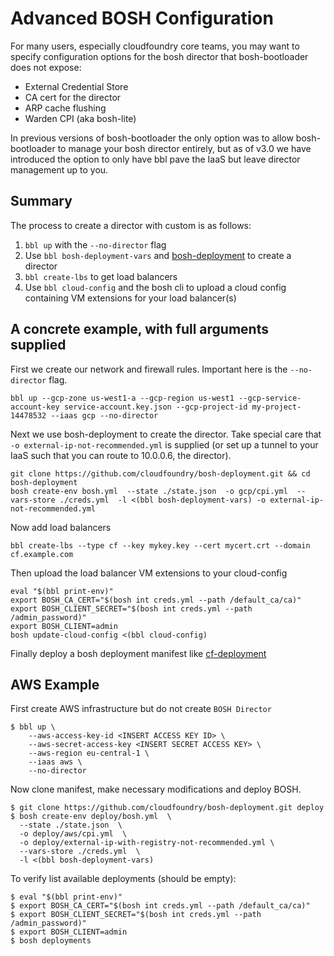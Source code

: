 # Advanced BOSH Configuration

For many users, especially cloudfoundry core teams, you may want to specify configuration options for the bosh director that bosh-bootloader does not expose:
* External Credential Store
* CA cert for the director
* ARP cache flushing
* Warden CPI (aka bosh-lite)

In previous versions of bosh-bootloader the only option was to allow bosh-bootloader to manage your bosh director entirely, but as of v3.0 we have introduced the option to only have bbl pave the IaaS but leave director management up to you.

## Summary

The process to create a director with custom is as follows:

1. ``bbl up`` with the ``--no-director`` flag
2. Use ``bbl bosh-deployment-vars`` and [bosh-deployment](https://github.com/cloudfoundry/bosh-deployment) to create a director
3. ``bbl create-lbs`` to get load balancers
4. Use ``bbl cloud-config`` and the bosh cli to upload a cloud config containing VM extensions for your load balancer(s)


## A concrete example, with full arguments supplied

First we create our network and firewall rules. Important here is the ``--no-director`` flag.
```
bbl up --gcp-zone us-west1-a --gcp-region us-west1 --gcp-service-account-key service-account.key.json --gcp-project-id my-project-14478532 --iaas gcp --no-director
```


Next we use bosh-deployment to create the director. Take special care that ``-o external-ip-not-recommended.yml`` is supplied (or set up a tunnel to your IaaS such that you can route to 10.0.0.6, the director).
```
git clone https://github.com/cloudfoundry/bosh-deployment.git && cd bosh-deployment
bosh create-env bosh.yml  --state ./state.json  -o gcp/cpi.yml  --vars-store ./creds.yml  -l <(bbl bosh-deployment-vars) -o external-ip-not-recommended.yml
```


Now add load balancers
```
bbl create-lbs --type cf --key mykey.key --cert mycert.crt --domain cf.example.com
```


Then upload the load balancer VM extensions to your cloud-config
```
eval "$(bbl print-env)"
export BOSH_CA_CERT="$(bosh int creds.yml --path /default_ca/ca)"
export BOSH_CLIENT_SECRET="$(bosh int creds.yml --path /admin_password)"
export BOSH_CLIENT=admin
bosh update-cloud-config <(bbl cloud-config)
```


Finally deploy a bosh deployment manifest like [cf-deployment](https://github.com/cloudfoundry/cf-deployment)

## AWS Example

First create AWS infrastructure but do not create `BOSH Director`

```
$ bbl up \
	--aws-access-key-id <INSERT ACCESS KEY ID> \
	--aws-secret-access-key <INSERT SECRET ACCESS KEY> \
	--aws-region eu-central-1 \
	--iaas aws \
	--no-director
```

Now clone manifest, make necessary modifications and deploy BOSH.

```
$ git clone https://github.com/cloudfoundry/bosh-deployment.git deploy
$ bosh create-env deploy/bosh.yml  \
  --state ./state.json  \
  -o deploy/aws/cpi.yml  \
  -o deploy/external-ip-with-registry-not-recommended.yml \
  --vars-store ./creds.yml  \
  -l <(bbl bosh-deployment-vars) 
```

To verify list available deployments (should be empty):

```
$ eval "$(bbl print-env)"
$ export BOSH_CA_CERT="$(bosh int creds.yml --path /default_ca/ca)"
$ export BOSH_CLIENT_SECRET="$(bosh int creds.yml --path /admin_password)"
$ export BOSH_CLIENT=admin
$ bosh deployments
```

